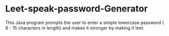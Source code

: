 # Leet-speak-password-Generator
This Java program prompts the user to enter a simple lowercase password ( 8 - 15 characters in length) and makes it stronger by making it leet.
